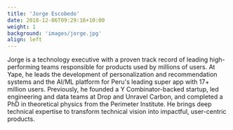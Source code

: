 ```yaml
---
title: 'Jorge Escobedo'
date: 2018-12-06T09:29:16+10:00
weight: 1
background: 'images/jorge.jpg'
align: left
---
```


Jorge is a technology executive with a proven track record of leading high-performing teams responsible for products used by millions of users. At Yape, he leads the development of personalization and recommendation systems and the AI/ML platform for Peru's leading super app with 17+ million users. Previously, he founded a Y Combinator-backed startup, led engineering and data teams at Drop and Unravel Carbon, and completed a PhD in theoretical physics from the Perimeter Institute. He brings deep technical expertise to transform technical vision into impactful, user-centric products.